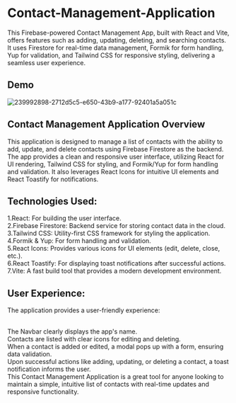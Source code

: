 # Contact-Management-Application
This Firebase-powered Contact Management App, built with React and Vite, offers features such as adding, updating, deleting, and searching contacts. It uses Firestore for real-time data management, Formik for form handling, Yup for validation, and Tailwind CSS for responsive styling, delivering a seamless user experience.<br>

## Demo
![239992898-2712d5c5-e650-43b9-a177-92401a5a051c](https://github.com/user-attachments/assets/add561fb-dc8c-4b84-a2be-c23f8cbc63f9)<br>
## Contact Management Application Overview
This application is designed to manage a list of contacts with the ability to add, update, and delete contacts using Firebase Firestore as the backend. The app provides a clean and responsive user interface, utilizing React for UI rendering, Tailwind CSS for styling, and Formik/Yup for form handling and validation. It also leverages React Icons for intuitive UI elements and React Toastify for notifications.<br>

## Technologies Used:<br>
1.React: For building the user interface.<br>
2.Firebase Firestore: Backend service for storing contact data in the cloud.<br>
3.Tailwind CSS: Utility-first CSS framework for styling the application.<br>
4.Formik & Yup: For form handling and validation.<br>
5.React Icons: Provides various icons for UI elements (edit, delete, close, etc.).<br>
6.React Toastify: For displaying toast notifications after successful actions.<br>
7.Vite: A fast build tool that provides a modern development environment.<br>

## User Experience:<br>
The application provides a user-friendly experience:<br>

<br>The Navbar clearly displays the app's name.<br>
Contacts are listed with clear icons for editing and deleting.<br>
When a contact is added or edited, a modal pops up with a form, ensuring data validation.<br>
Upon successful actions like adding, updating, or deleting a contact, a toast notification informs the user.<br>
This Contact Management Application is a great tool for anyone looking to maintain a simple, intuitive list of contacts with real-time updates and responsive functionality.<br>
